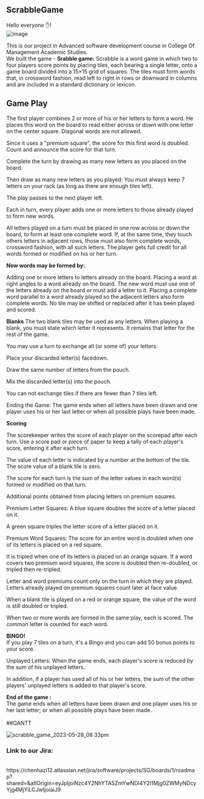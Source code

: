 ## ScrabbleGame
Hello everyone ✋!<br>
![image](https://github.com/ChenHaz/ScrabbleGame/assets/129218828/dbad343e-bf2e-4a01-9c62-ad49d5c3be3d)

This is our project in Advanced software development course in College Of Management Academic Studies.<br>
We built the game - <b>Srabble game:</b>
Scrabble is a word game in which two to four players score points by placing tiles, each bearing a single letter, onto a game board divided into a 15×15 grid of squares. The tiles must form words that, in crossword fashion, read left to right in rows or downward in columns and are included in a standard dictionary or lexicon.

## Game Play

The first player combines 2 or more of his or her letters to form a word. He places this word on the board to read either across or down with one letter on the center square. Diagonal words are not allowed.

Since it uses a "premium square", the score for this first word is doubled. Count and announce the score for that turn.

Complete the turn by drawing as many new letters as you placed on the board.

Then draw as many new letters as you played; You must always keep 7 letters on your rack (as long as there are enough tiles left).

The play passes to the next player left.

Each in turn, every player adds one or more letters to those already played to form new words.

All letters played on a turn must be placed in one row across or down the board, to form at least one complete word. If, at the same time, they touch others letters in adjacent rows, those must also form complete words, crossword fashion, with all such letters. The player gets full credit for all words formed or modified on his or her turn.

<b>New words may be formed by:</b>

Adding one or more letters to letters already on the board.
Placing a word at right angles to a word already on the board. The new word must use one of the letters already on the board or must add a letter to it.
Placing a complete word parallel to a word already played so the adjacent letters also form complete words.
No tile may be shifted or replaced after it has been played and scored.

<b>Blanks</b>
The two blank tiles may be used as any letters. When playing a blank, you must state which letter it represents. It remains that letter for the rest of the game.

You may use a turn to exchange all (or some of) your letters:

Place your discarded letter(s) facedown.

Draw the same number of letters from the pouch.

Mix the discarded letter(s) into the pouch.

You can not exchange tiles if there are fewer than 7 tiles left.

Ending the Game: The game ends when all letters have been drawn and one player uses his or her last letter or when all possible plays have been made.


<b>Scoring</b>

The scorekeeper writes the score of each player on the scorepad after each turn. Use a score pad or piece of paper to keep a tally of each player's score, entering it after each turn.

The value of each letter is indicated by a number at the bottom of the tile. The score value of a blank tile is zero.

The score for each turn is the sum of the letter values in each word(s) formed or modified on that turn.

Additional points obtained from placing letters on premium squares.


Premium Letter Squares: A blue square doubles the score of a letter placed on it.

A green square triples the letter score of a letter placed on it.

Premium Word Squares: The score for an entire word is doubled when one of its letters is placed on a red square.

It is tripled when one of its letters is placed on an orange square. If a word covers two premium word squares, the score is doubled then re-doubled, or tripled then re-tripled.

Letter and word premiums count only on the turn in which they are played. Letters already played on premium squares count later at face value.

When a blank tile is played on a red or orange square, the value of the word is still doubled or tripled.

When two or more words are formed in the same play, each is scored. The common letter is counted for each word.


<b>BINGO!</b><br> If you play 7 tiles on a turn, it's a Bingo and you can add 50 bonus points to your score.

Unplayed Letters: When the game ends, each player's score is reduced by the sum of his unplayed letters.

In addition, if a player has used all of his or her letters, the sum of the other players' unplayed letters is added to that player's score.



<b>End of the game :</b><br>
The game ends when all letters have been drawn and one player uses his or her last letter; or when all possible plays have been made.
<br><br>
##GANTT

![scrabble_game_2023-05-28_08 33pm](https://github.com/ChenHaz/ScrabbleGame/assets/129218828/e6fa4ba8-0583-487f-b0ae-38e3651eeff4)


<h3>Link to our Jira:</h3><br>
https://chenhazi12.atlassian.net/jira/software/projects/SG/boards/1/roadmap?shared=&atlOrigin=eyJpIjoiNzc4Y2NhYTA5ZmYwNDI4Y2I1Mjg0ZWMyNDcyYjg4MjYiLCJwIjoiaiJ9

